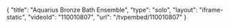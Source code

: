 {
    "title": "Aquarius Bronze Bath Ensemble",
    "type": "solo",
    "layout": "iframe-static",
    "videoId": "110010807",
    "url": "\/tvpembed\/110010807"
}